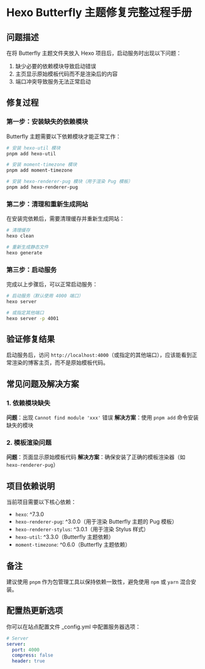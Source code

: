 # Hexo Butterfly 主题修复完整过程手册

## 问题描述

在将 Butterfly 主题文件夹放入 Hexo 项目后，启动服务时出现以下问题：
1. 缺少必要的依赖模块导致启动错误
2. 主页显示原始模板代码而不是渲染后的内容
3. 端口冲突导致服务无法正常启动

## 修复过程

### 第一步：安装缺失的依赖模块

Butterfly 主题需要以下依赖模块才能正常工作：

```bash
# 安装 hexo-util 模块
pnpm add hexo-util

# 安装 moment-timezone 模块
pnpm add moment-timezone

# 安装 hexo-renderer-pug 模块（用于渲染 Pug 模板）
pnpm add hexo-renderer-pug
```

### 第二步：清理和重新生成网站

在安装完依赖后，需要清理缓存并重新生成网站：

```bash
# 清理缓存
hexo clean

# 重新生成静态文件
hexo generate
```

### 第三步：启动服务

完成以上步骤后，可以正常启动服务：

```bash
# 启动服务（默认使用 4000 端口）
hexo server

# 或指定其他端口
hexo server -p 4001
```

## 验证修复结果

启动服务后，访问 `http://localhost:4000`（或指定的其他端口），应该能看到正常渲染的博客主页，而不是原始模板代码。

## 常见问题及解决方案

### 1. 依赖模块缺失
**问题**：出现 `Cannot find module 'xxx'` 错误
**解决方案**：使用 `pnpm add` 命令安装缺失的模块

### 2. 模板渲染问题
**问题**：页面显示原始模板代码
**解决方案**：确保安装了正确的模板渲染器（如 `hexo-renderer-pug`）

## 项目依赖说明

当前项目需要以下核心依赖：

- `hexo`: ^7.3.0
- `hexo-renderer-pug`: ^3.0.0（用于渲染 Butterfly 主题的 Pug 模板）
- `hexo-renderer-stylus`: ^3.0.1（用于渲染 Stylus 样式）
- `hexo-util`: ^3.3.0（Butterfly 主题依赖）
- `moment-timezone`: ^0.6.0（Butterfly 主题依赖）

## 备注

建议使用 `pnpm` 作为包管理工具以保持依赖一致性，避免使用 `npm` 或 `yarn` 混合安装。

## 配置热更新选项
你可以在站点配置文件 _config.yml 中配置服务器选项：
```yaml
# Server
server:
  port: 4000
  compress: false
  header: true
```